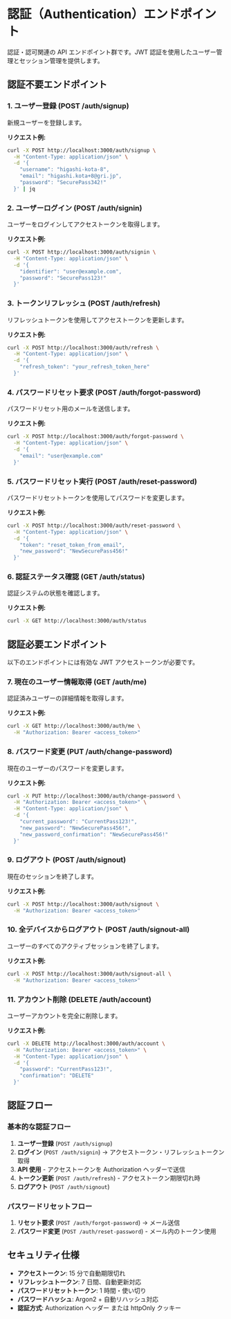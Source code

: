 # 認証（Authentication）エンドポイント

認証・認可関連の API エンドポイント群です。JWT 認証を使用したユーザー管理とセッション管理を提供します。

## 認証不要エンドポイント

### 1. ユーザー登録 (POST /auth/signup)

新規ユーザーを登録します。

**リクエスト例:**

```bash
curl -X POST http://localhost:3000/auth/signup \
  -H "Content-Type: application/json" \
  -d '{
    "username": "higashi-kota-8",
    "email": "higashi.kota+8@gri.jp",
    "password": "SecurePass342!"
  }' | jq
```

### 2. ユーザーログイン (POST /auth/signin)

ユーザーをログインしてアクセストークンを取得します。

**リクエスト例:**

```bash
curl -X POST http://localhost:3000/auth/signin \
  -H "Content-Type: application/json" \
  -d '{
    "identifier": "user@example.com",
    "password": "SecurePass123!"
  }'
```

### 3. トークンリフレッシュ (POST /auth/refresh)

リフレッシュトークンを使用してアクセストークンを更新します。

**リクエスト例:**

```bash
curl -X POST http://localhost:3000/auth/refresh \
  -H "Content-Type: application/json" \
  -d '{
    "refresh_token": "your_refresh_token_here"
  }'
```

### 4. パスワードリセット要求 (POST /auth/forgot-password)

パスワードリセット用のメールを送信します。

**リクエスト例:**

```bash
curl -X POST http://localhost:3000/auth/forgot-password \
  -H "Content-Type: application/json" \
  -d '{
    "email": "user@example.com"
  }'
```

### 5. パスワードリセット実行 (POST /auth/reset-password)

パスワードリセットトークンを使用してパスワードを変更します。

**リクエスト例:**

```bash
curl -X POST http://localhost:3000/auth/reset-password \
  -H "Content-Type: application/json" \
  -d '{
    "token": "reset_token_from_email",
    "new_password": "NewSecurePass456!"
  }'
```

### 6. 認証ステータス確認 (GET /auth/status)

認証システムの状態を確認します。

**リクエスト例:**

```bash
curl -X GET http://localhost:3000/auth/status
```

## 認証必要エンドポイント

以下のエンドポイントには有効な JWT アクセストークンが必要です。

### 7. 現在のユーザー情報取得 (GET /auth/me)

認証済みユーザーの詳細情報を取得します。

**リクエスト例:**

```bash
curl -X GET http://localhost:3000/auth/me \
  -H "Authorization: Bearer <access_token>"
```

### 8. パスワード変更 (PUT /auth/change-password)

現在のユーザーのパスワードを変更します。

**リクエスト例:**

```bash
curl -X PUT http://localhost:3000/auth/change-password \
  -H "Authorization: Bearer <access_token>" \
  -H "Content-Type: application/json" \
  -d '{
    "current_password": "CurrentPass123!",
    "new_password": "NewSecurePass456!",
    "new_password_confirmation": "NewSecurePass456!"
  }'
```

### 9. ログアウト (POST /auth/signout)

現在のセッションを終了します。

**リクエスト例:**

```bash
curl -X POST http://localhost:3000/auth/signout \
  -H "Authorization: Bearer <access_token>"
```

### 10. 全デバイスからログアウト (POST /auth/signout-all)

ユーザーのすべてのアクティブセッションを終了します。

**リクエスト例:**

```bash
curl -X POST http://localhost:3000/auth/signout-all \
  -H "Authorization: Bearer <access_token>"
```

### 11. アカウント削除 (DELETE /auth/account)

ユーザーアカウントを完全に削除します。

**リクエスト例:**

```bash
curl -X DELETE http://localhost:3000/auth/account \
  -H "Authorization: Bearer <access_token>" \
  -H "Content-Type: application/json" \
  -d '{
    "password": "CurrentPass123!",
    "confirmation": "DELETE"
  }'
```

## 認証フロー

### 基本的な認証フロー

1. **ユーザー登録** (`POST /auth/signup`)
2. **ログイン** (`POST /auth/signin`) → アクセストークン・リフレッシュトークン取得
3. **API 使用** - アクセストークンを Authorization ヘッダーで送信
4. **トークン更新** (`POST /auth/refresh`) - アクセストークン期限切れ時
5. **ログアウト** (`POST /auth/signout`)

### パスワードリセットフロー

1. **リセット要求** (`POST /auth/forgot-password`) → メール送信
2. **パスワード変更** (`POST /auth/reset-password`) - メール内のトークン使用

## セキュリティ仕様

- **アクセストークン**: 15 分で自動期限切れ
- **リフレッシュトークン**: 7 日間、自動更新対応
- **パスワードリセットトークン**: 1 時間・使い切り
- **パスワードハッシュ**: Argon2 + 自動リハッシュ対応
- **認証方式**: Authorization ヘッダー または httpOnly クッキー
